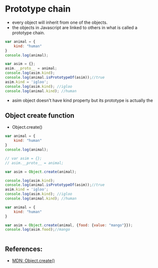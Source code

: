# Prototype chain

- every object will inherit from one of the objects.
- the objects in Javascript are linked to others in what is called a prototype chain.

```js
var animal = {
    kind: "human"
}
console.log(animal);

var asim = {};
asim.__proto__ = animal;
console.log(asim.kind);
console.log(animal.isPrototypeOf(asim));//true
asim.kind = 'igloo';
console.log(asim.kind); //igloo
console.log(animal.kind); //human
```
- asim object doesn't have kind property but its prototype is actually the 

## Object create function
- Object.create()

```js
var animal = {
    kind: "human"
}
console.log(animal);

// var asim = {};
// asim.__proto__ = animal;

var asim = Object.create(animal);

console.log(asim.kind);
console.log(animal.isPrototypeOf(asim));//true
asim.kind = 'igloo';
console.log(asim.kind); //igloo
console.log(animal.kind); //human
```


```js
var animal = {
    kind: "human"
}

var asim = Object.create(animal, {food: {value: "mango"}});
console.log(asim.food);//mango



```


## References:
- [MDN: Object.create()](https://developer.mozilla.org/en-US/docs/Web/JavaScript/Reference/Global_Objects/Object/create)